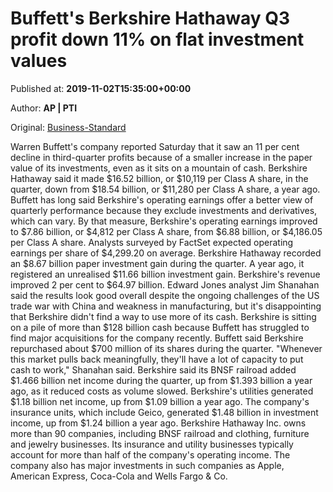 
# Buffett's Berkshire Hathaway Q3 profit down 11% on flat investment values

Published at: **2019-11-02T15:35:00+00:00**

Author: **AP | PTI**

Original: [Business-Standard](https://www.business-standard.com/article/pti-stories/berkshire-hathaway-s-third-quarter-profits-decline-11-per-cent-119110200961_1.html)

Warren Buffett's company reported Saturday that it saw an 11 per cent decline in third-quarter profits because of a smaller increase in the paper value of its investments, even as it sits on a mountain of cash. Berkshire Hathaway said it made $16.52 billion, or $10,119 per Class A share, in the quarter, down from $18.54 billion, or $11,280 per Class A share, a year ago.
Buffett has long said Berkshire's operating earnings offer a better view of quarterly performance because they exclude investments and derivatives, which can vary. By that measure, Berkshire's operating earnings improved to $7.86 billion, or $4,812 per Class A share, from $6.88 billion, or $4,186.05 per Class A share.
Analysts surveyed by FactSet expected operating earnings per share of $4,299.20 on average. Berkshire Hathaway recorded an $8.67 billion paper investment gain during the quarter. A year ago, it registered an unrealised $11.66 billion investment gain. Berkshire's revenue improved 2 per cent to $64.97 billion.
Edward Jones analyst Jim Shanahan said the results look good overall despite the ongoing challenges of the US trade war with China and weakness in manufacturing, but it's disappointing that Berkshire didn't find a way to use more of its cash.
Berkshire is sitting on a pile of more than $128 billion cash because Buffett has struggled to find major acquisitions for the company recently. Buffett said Berkshire repurchased about $700 million of its shares during the quarter.
"Whenever this market pulls back meaningfully, they'll have a lot of capacity to put cash to work," Shanahan said.
Berkshire said its BNSF railroad added $1.466 billion net income during the quarter, up from $1.393 billion a year ago, as it reduced costs as volume slowed. Berkshire's utilities generated $1.18 billion net income, up from $1.09 billion a year ago. The company's insurance units, which include Geico, generated $1.48 billion in investment income, up from $1.24 billion a year ago.
Berkshire Hathaway Inc. owns more than 90 companies, including BNSF railroad and clothing, furniture and jewelry businesses. Its insurance and utility businesses typically account for more than half of the company's operating income. The company also has major investments in such companies as Apple, American Express, Coca-Cola and Wells Fargo & Co.
